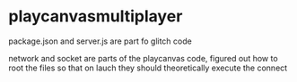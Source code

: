 # playcanvasmultiplayer

package.json and server.js are part fo glitch code

network and socket are parts of the playcanvas code, figured out how to root the files so that on lauch they should theoretically execute the connect
